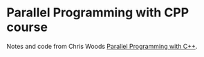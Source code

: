 # Parallel Programming with CPP course

Notes and code from Chris Woods [Parallel Programming with C++](https://chryswoods.com/parallel_c++/README.html).

